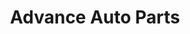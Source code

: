 ---
title: "Advance Auto Parts"
url: /lawrenceville/advance-auto-parts-lawrenceville-highway/
shop: Autoteile
---